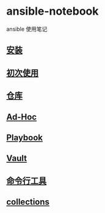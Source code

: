# ansible-notebook

ansible 使用笔记

## [安装](install.md)

## [初次使用](Start.md)

## [仓库](Inverntory.md)

## [Ad-Hoc](Ad-Hoc.md)

## [Playbook](Playbook.md)

## [Vault](Vault.md)

## [命令行工具](command-line-tools.md)

## [collections](collections.md)

